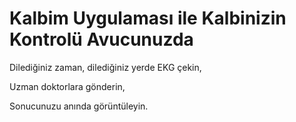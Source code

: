 # Kalbim Uygulaması ile Kalbinizin Kontrolü Avucunuzda 

Dilediğiniz zaman, dilediğiniz yerde EKG çekin,

Uzman doktorlara gönderin,

Sonucunuzu anında görüntüleyin.
